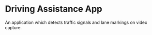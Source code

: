 # Driving Assistance App

An application which detects traffic signals and lane markings on video capture.
